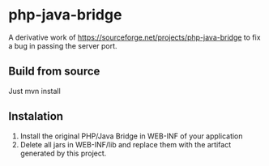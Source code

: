 # php-java-bridge
A derivative work of https://sourceforge.net/projects/php-java-bridge to fix a bug in passing the server port.

## Build from source
Just mvn install

## Instalation
1. Install the original PHP/Java Bridge in WEB-INF of your application
2. Delete all jars in WEB-INF/lib and replace them with the artifact generated
   by this project.

